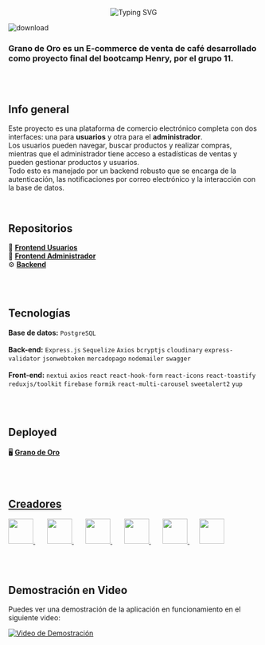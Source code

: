 <p align="center">
    <img src="https://readme-typing-svg.demolab.com?font=Poppins&weight=500&size=28&pause=1000&color=FFC107&center=true&repeat=false&width=435&lines=Bienvenido+a+nuestro+proyecto;Grano+de+Oro" alt="Typing SVG">
</p>

![download](https://github.com/ProyectoFinalHenry/ProyectoFinalHenry/assets/142262743/87ae2799-b0ce-4500-a093-577b3171b1ae)

### Grano de Oro es un E-commerce de venta de café desarrollado como proyecto final del bootcamp Henry, por el grupo 11.
<br/><br/>

## Info general
Este proyecto es una plataforma de comercio electrónico completa con dos interfaces: una para **usuarios** y otra para el **administrador**.
<br/>
Los usuarios pueden navegar, buscar productos y realizar compras, mientras que el administrador tiene acceso a estadísticas de ventas y pueden gestionar productos y usuarios. <br/>
Todo esto es manejado por un backend robusto que se encarga de la autenticación, las notificaciones por correo electrónico y la interacción con la base de datos.

<br/>

## Repositorios
:busts_in_silhouette: <a href="https://github.com/ProyectoFinalHenry/Frontend">
    <strong>Frontend Usuarios</strong>
  </a>
 <br/>
:bust_in_silhouette:  <a href="https://github.com/ProyectoFinalHenry/Dashboard">
    <strong>Frontend Administrador</strong>
  </a>
 <br/>
:gear:  <a href="https://github.com/ProyectoFinalHenry/Backend">
  	<strong>Backend</strong>
  </a>

<br/><br/>

## Tecnologías 
**Base de datos:** `PostgreSQL`
<br/><br/>
**Back-end:** `Express.js` `Sequelize` `Axios` `bcryptjs`  `cloudinary`  `express-validator` `jsonwebtoken` `mercadopago` `nodemailer` `swagger`
<br/><br/>
**Front-end:** `nextui` `axios` `react` `react-hook-form` `react-icons` `react-toastify`  `reduxjs/toolkit` `firebase` `formik` `react-multi-carousel` `sweetalert2` `yup`

<br/><br/>

## Deployed
:desktop_computer:  <a href="granodeoro.vercel.app/">
    <strong>Grano de Oro</strong>


<br/><br/>

## Creadores


<a href="https://github.com/ChrisPY-31">
  <img width='50' src='https://github.com/ChrisPY-31.png?size=200'/>
</a>
&nbsp;&nbsp;&nbsp;&nbsp;&nbsp;
<a href="https://github.com/G4s70n">
  <img width='50' src='https://github.com/G4s70n.png?size=200'/>
</a>
&nbsp;&nbsp;&nbsp;&nbsp;&nbsp;
<a href="https://github.com/JCMartinezGarcia">
  <img width='50' src='https://github.com/JCMartinezGarcia.png?size=200'/>
</a>
&nbsp;&nbsp;&nbsp;&nbsp;&nbsp;
<a href="https://github.com/Fr4nco77">
  <img width='50' src='https://github.com/Fr4nco77.png?size=200'/>
</a>
&nbsp;&nbsp;&nbsp;&nbsp;&nbsp;
<a href="https://github.com/fingersgames">
  <img width='50' src='https://github.com/fingersgames.png?size=200'/>
</a>
&nbsp;&nbsp;&nbsp;&nbsp;
<a href="https://github.com/gonzalo00913">
  <img width='50' src='https://github.com/gonzalo00913.png?size=200'/>
</a>

<br/><br/>


## Demostración en Video

Puedes ver una demostración de la aplicación en funcionamiento en el siguiente video:

[![Video de Demostración](https://github.com/ProyectoFinalHenry/ProyectoFinalHenry/assets/142262743/33cd2074-c0b7-4e79-9468-abe623870d57)](https://vimeo.com/863408333)






